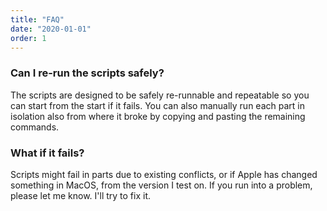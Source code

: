 ```yaml
---
title: "FAQ"
date: "2020-01-01"
order: 1
---
```


### Can I re-run the scripts safely?

The scripts are designed to be safely re-runnable and repeatable so you can start from the start if it fails. You can also manually run each part in isolation also from where it broke by copying and pasting the remaining commands.

### What if it fails?

Scripts might fail in parts due to existing conflicts, or if Apple has changed something in MacOS, from the version I test on. If you run into a problem, please let me know. I'll try to fix it.
